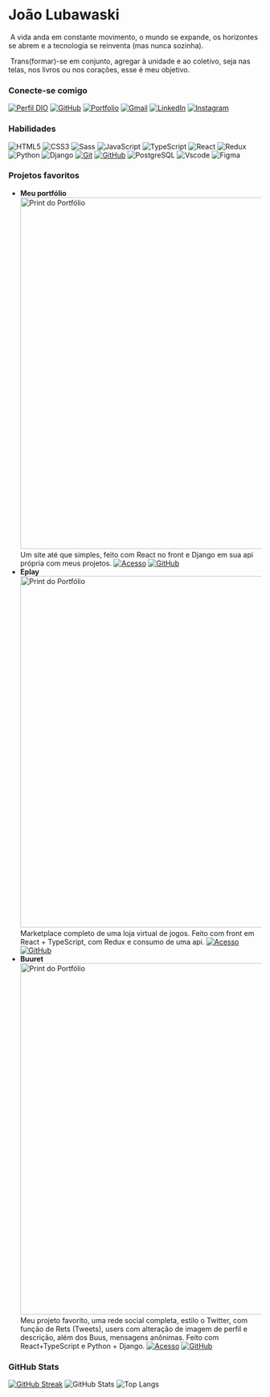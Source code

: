 # João Lubawaski

‎ A vida anda em constante movimento, o mundo se expande, os horizontes se abrem e a tecnologia se reinventa (mas nunca sozinha).

‎ Trans(formar)-se em conjunto, agregar à unidade e ao coletivo, seja nas telas, nos livros ou nos corações, esse é meu objetivo.

### Conecte-se comigo

[![Perfil DIO](https://img.shields.io/badge/-Meu%20Perfil%20na%20DIO-2c2c54?style=for-the-badge)](https://www.dio.me/users/joaolubawaski) [![GitHub](https://img.shields.io/badge/GitHub-2c2c54?style=for-the-badge&logo=github&logoColor=white)](https://github.com/JoaoLubaw) [![Portfolio](https://img.shields.io/badge/Portfolio-2c2c54?style=for-the-badge&logo=todoist&logoColor=white)](https://joaolubawaski.vercel.app) [![Gmail](https://img.shields.io/badge/Gmail-2c2c54?style=for-the-badge&logo=gmail&logoColor=red)](mailto:joaolubawaski@gmail.com) [![LinkedIn](https://img.shields.io/badge/-LinkedIn-2c2c54?style=for-the-badge&logo=linkedin&logoColor=30A3DC)](https://www.linkedin.com/in/joaolubawaski/) [![Instagram](https://img.shields.io/badge/-Instagram-%232c2c54?style=for-the-badge&logo=instagram&logoColor=white)](https://www.instagram.com/jaozinlubaw/)

### Habilidades

![HTML5](https://img.shields.io/badge/HTML-4b4b4b?style=for-the-badge&logo=html5&logoColor=30A3DC) ![CSS3](https://img.shields.io/badge/CSS3-4b4b4b?style=for-the-badge&logo=css3&logoColor=E94D5F) ![Sass](https://img.shields.io/badge/Sass-4b4b4b?style=for-the-badge&logo=sass) ![JavaScript](https://img.shields.io/badge/JavaScript-4b4b4b?style=for-the-badge&logo=javascript&logoColor=30A3DC) ![TypeScript](https://img.shields.io/badge/TypeScript-4b4b4b?style=for-the-badge&logo=typescript&logoColor=white) ![React](https://img.shields.io/badge/React-4b4b4b?style=for-the-badge&logo=react&logoColor=61DAFB) ![Redux](https://img.shields.io/badge/redux-%234b4b4b.svg?style=for-the-badge&logo=redux&logoColor=white) ![Python](https://img.shields.io/badge/python-4b4b4b?style=for-the-badge&logo=python&logoColor=ffdd54) ![Django](https://img.shields.io/badge/django-%234b4b4b.svg?style=for-the-badge&logo=django&logoColor=white) [![Git](https://img.shields.io/badge/Git-4b4b4b?style=for-the-badge&logo=git&logoColor=E94D5F)](https://git-scm.com/doc) [![GitHub](https://img.shields.io/badge/GitHub-4b4b4b?style=for-the-badge&logo=github&logoColor=30A3DC)](https://docs.github.com/) ![PostgreSQL](https://img.shields.io/badge/PostgreSQL-4b4b4b?style=for-the-badge&logo=postgresql) ![Vscode](https://img.shields.io/badge/Vscode-4b4b4b?style=for-the-badge&logo=visual-studio-code&logoColor=white) ![Figma](https://img.shields.io/badge/Figma-696969?style=for-the-badge&logo=figma&logoColor=figma)

### Projetos favoritos

- **Meu portfólio**
  <img src="https://joaolubawaskiportifolio.pythonanywhere.com/media/project-prints/Imagem_ZkDDV7m.png" alt="Print do Portfólio" width="700"/>
  Um site até que simples, feito com React no front e Django em sua api própria com meus projetos.
  [![Acesso](https://img.shields.io/badge/-Acessar-7158e2?style=for-the-badge)](https://joaolubawaski.vercel.app) [![GitHub](https://img.shields.io/badge/-Ver%20no%20Github-7158e2?style=for-the-badge)](https://github.com/JoaoLubaw/Portfolio-2.0)
  <br/>
- **Eplay**
  <img src="https://joaolubawaskiportifolio.pythonanywhere.com/media/project-prints/Imagem.png" alt="Print do Portfólio" width="700"/>
  Marketplace completo de uma loja virtual de jogos. Feito com front em React + TypeScript, com Redux e consumo de uma api.
  [![Acesso](https://img.shields.io/badge/-Acessar-7158e2?style=for-the-badge)](https://e-play-delta.vercel.app) [![GitHub](https://img.shields.io/badge/-Ver%20no%20Github-7158e2?style=for-the-badge)](https://github.com/JoaoLubaw/ePlay)
  <br/>
- **Buuret**
  <img src="https://joaolubawaskiportifolio.pythonanywhere.com/media/project-prints/Imagem_XEwNskG.png" alt="Print do Portfólio" width="700"/>
  Meu projeto favorito, uma rede social completa, estilo o Twitter, com função de Rets (Tweets), users com alteração de imagem de perfil e descrição, além dos Buus, mensagens anônimas. Feito com React+TypeScript e Python + Django.
  [![Acesso](https://img.shields.io/badge/-Acessar-7158e2?style=for-the-badge)](https://buuret.vercel.app/login) [![GitHub](https://img.shields.io/badge/-Ver%20no%20Github-7158e2?style=for-the-badge)](https://github.com/JoaoLubaw/Buuret)

### GitHub Stats

[![GitHub Streak](https://streak-stats.demolab.com/?user=JoaoLubaw&theme=bear&background=000&border=7158e2&dates=FFF)](https://git.io/streak-stats)
![GitHub Stats](https://github-readme-stats.vercel.app/api?username=JoaoLubaw&theme=transparent&bg_color=000&border_color=7158e2&show_icons=true&icon_color=7158e2&title_color=E94D5F&text_color=FFF)
![Top Langs](https://github-readme-stats-git-masterrstaa-rickstaa.vercel.app/api/top-langs/?username=JoaoLubaw&layout=compact&bg_color=000&border_color=7158e2&title_color=E94D5F&text_color=FFF)
